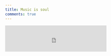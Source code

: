 ```yaml
---
title: Music is soul
comments: true
---
```



<iframe frameborder="no" border="0" marginwidth="0" marginheight="0" width=330 height=86 src="http://music.163.com/outchain/player?type=2&id=169137&auto=1&height=66"></iframe>